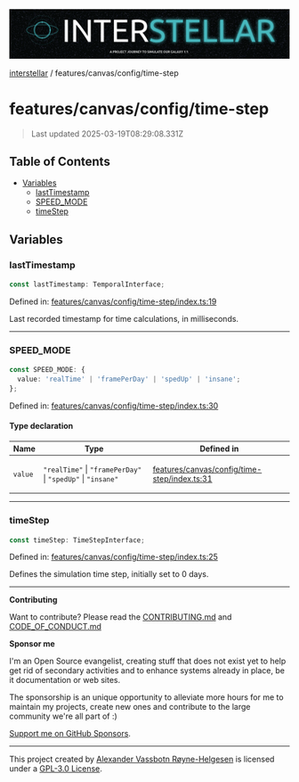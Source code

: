 <div><img alt="SPECCER logo" src="https://raw.githubusercontent.com/phun-ky/interstellar/main/public/interstellar-header.png" style="max-height:120px;"/></div>

[interstellar](../../../README.md) / features/canvas/config/time-step

# features/canvas/config/time-step

> Last updated 2025-03-19T08:29:08.331Z

## Table of Contents

- [Variables](#variables)
  - [lastTimestamp](#lasttimestamp)
  - [SPEED_MODE](#speed_mode)
  - [timeStep](#timestep)

## Variables

### lastTimestamp

```ts
const lastTimestamp: TemporalInterface;
```

Defined in:
[features/canvas/config/time-step/index.ts:19](https://github.com/phun-ky/interstellar/blob/main/src/features/canvas/config/time-step/index.ts#L19)

Last recorded timestamp for time calculations, in milliseconds.

---

### SPEED_MODE

```ts
const SPEED_MODE: {
  value: 'realTime' | 'framePerDay' | 'spedUp' | 'insane';
};
```

Defined in:
[features/canvas/config/time-step/index.ts:30](https://github.com/phun-ky/interstellar/blob/main/src/features/canvas/config/time-step/index.ts#L30)

#### Type declaration

<table>
<thead>
<tr>
<th>Name</th>
<th>Type</th>
<th>Defined in</th>
</tr>
</thead>
<tbody>
<tr>
<td>

<a id="value"></a> `value`

</td>
<td>

`"realTime"` | `"framePerDay"` | `"spedUp"` | `"insane"`

</td>
<td>

[features/canvas/config/time-step/index.ts:31](https://github.com/phun-ky/interstellar/blob/main/src/features/canvas/config/time-step/index.ts#L31)

</td>
</tr>
</tbody>
</table>

---

### timeStep

```ts
const timeStep: TimeStepInterface;
```

Defined in:
[features/canvas/config/time-step/index.ts:25](https://github.com/phun-ky/interstellar/blob/main/src/features/canvas/config/time-step/index.ts#L25)

Defines the simulation time step, initially set to 0 days.

---

**Contributing**

Want to contribute? Please read the
[CONTRIBUTING.md](https://github.com/phun-ky/interstellar/blob/main/CONTRIBUTING.md)
and
[CODE_OF_CONDUCT.md](https://github.com/phun-ky/interstellar/blob/main/CODE_OF_CONDUCT.md)

**Sponsor me**

I'm an Open Source evangelist, creating stuff that does not exist yet to help
get rid of secondary activities and to enhance systems already in place, be it
documentation or web sites.

The sponsorship is an unique opportunity to alleviate more hours for me to
maintain my projects, create new ones and contribute to the large community
we're all part of :)

[Support me on GitHub Sponsors](https://github.com/sponsors/phun-ky).

---

This project created by [Alexander Vassbotn Røyne-Helgesen](http://phun-ky.net)
is licensed under a
[GPL-3.0 License](https://choosealicense.com/licenses/gpl-3.0/).
